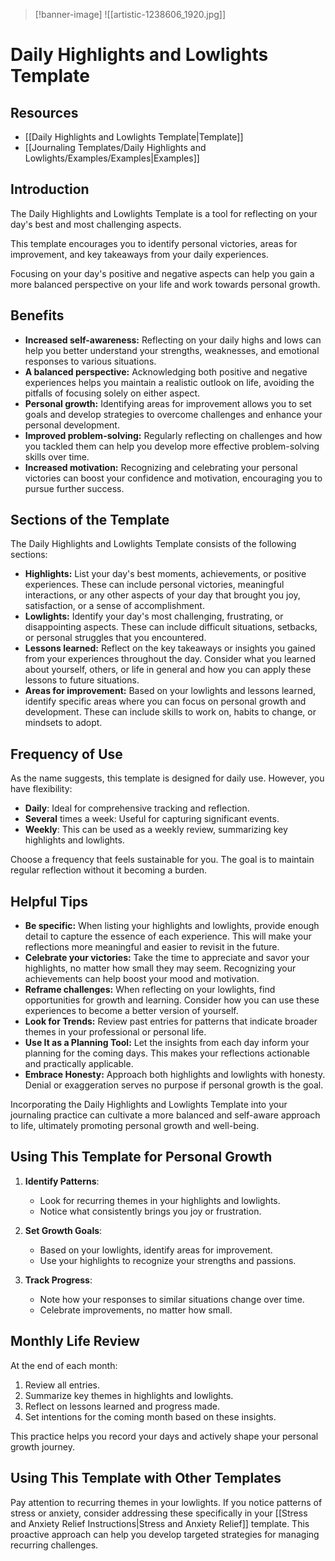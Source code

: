 >[!banner-image] ![[artistic-1238606_1920.jpg]]
# Daily Highlights and Lowlights Template

## Resources
- [[Daily Highlights and Lowlights Template|Template]]
- [[Journaling Templates/Daily Highlights and Lowlights/Examples/Examples|Examples]]
## Introduction

The Daily Highlights and Lowlights Template is a tool for reflecting on your day's best and most challenging aspects. 

This template encourages you to identify personal victories, areas for improvement, and key takeaways from your daily experiences. 

Focusing on your day's positive and negative aspects can help you gain a more balanced perspective on your life and work towards personal growth.

## Benefits

- **Increased self-awareness:** Reflecting on your daily highs and lows can help you better understand your strengths, weaknesses, and emotional responses to various situations.
- **A balanced perspective:** Acknowledging both positive and negative experiences helps you maintain a realistic outlook on life, avoiding the pitfalls of focusing solely on either aspect.
- **Personal growth:** Identifying areas for improvement allows you to set goals and develop strategies to overcome challenges and enhance your personal development.
- **Improved problem-solving:** Regularly reflecting on challenges and how you tackled them can help you develop more effective problem-solving skills over time.
- **Increased motivation:** Recognizing and celebrating your personal victories can boost your confidence and motivation, encouraging you to pursue further success.

## Sections of the Template

The Daily Highlights and Lowlights Template consists of the following sections:

- **Highlights:** List your day's best moments, achievements, or positive experiences. These can include personal victories, meaningful interactions, or any other aspects of your day that brought you joy, satisfaction, or a sense of accomplishment.
- **Lowlights:** Identify your day's most challenging, frustrating, or disappointing aspects. These can include difficult situations, setbacks, or personal struggles that you encountered.
- **Lessons learned:** Reflect on the key takeaways or insights you gained from your experiences throughout the day. Consider what you learned about yourself, others, or life in general and how you can apply these lessons to future situations.
- **Areas for improvement:** Based on your lowlights and lessons learned, identify specific areas where you can focus on personal growth and development. These can include skills to work on, habits to change, or mindsets to adopt.

## Frequency of Use

As the name suggests, this template is designed for daily use. However, you have flexibility:

- **Daily**: Ideal for comprehensive tracking and reflection.
- **Several** times a week: Useful for capturing significant events.
- **Weekly**: This can be used as a weekly review, summarizing key highlights and lowlights.

Choose a frequency that feels sustainable for you. The goal is to maintain regular reflection without it becoming a burden.

## Helpful Tips

- **Be specific:** When listing your highlights and lowlights, provide enough detail to capture the essence of each experience. This will make your reflections more meaningful and easier to revisit in the future.
- **Celebrate your victories:** Take the time to appreciate and savor your highlights, no matter how small they may seem. Recognizing your achievements can help boost your mood and motivation.
- **Reframe challenges:** When reflecting on your lowlights, find opportunities for growth and learning. Consider how you can use these experiences to become a better version of yourself.
- **Look for Trends:** Review past entries for patterns that indicate broader themes in your professional or personal life.
- **Use It as a Planning Tool:** Let the insights from each day inform your planning for the coming days. This makes your reflections actionable and practically applicable.
- **Embrace Honesty:** Approach both highlights and lowlights with honesty. Denial or exaggeration serves no purpose if personal growth is the goal.

Incorporating the Daily Highlights and Lowlights Template into your journaling practice can cultivate a more balanced and self-aware approach to life, ultimately promoting personal growth and well-being.

## Using This Template for Personal Growth

1. **Identify Patterns**: 
   - Look for recurring themes in your highlights and lowlights.
   - Notice what consistently brings you joy or frustration.

2. **Set Growth Goals**:
   - Based on your lowlights, identify areas for improvement.
   - Use your highlights to recognize your strengths and passions.

3. **Track Progress**:
   - Note how your responses to similar situations change over time.
   - Celebrate improvements, no matter how small.

## Monthly Life Review

At the end of each month:
1. Review all entries.
2. Summarize key themes in highlights and lowlights.
3. Reflect on lessons learned and progress made.
4. Set intentions for the coming month based on these insights.

This practice helps you record your days and actively shape your personal growth journey.

## Using This Template with Other Templates

Pay attention to recurring themes in your lowlights. If you notice patterns of stress or anxiety, consider addressing these specifically in your [[Stress and Anxiety Relief Instructions|Stress and Anxiety Relief]] template. This proactive approach can help you develop targeted strategies for managing recurring challenges.